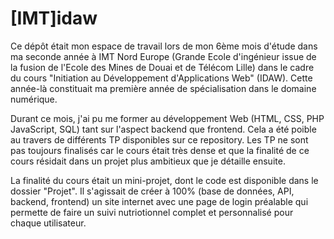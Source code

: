 # [IMT]idaw

Ce dépôt était mon espace de travail lors de mon 6ème mois d'étude dans ma seconde année à IMT Nord Europe (Grande Ecole d'ingénieur issue de la fusion de l'Ecole des Mines de Douai et de Télécom Lille) dans le cadre du cours "Initiation au Développement d'Applications Web" (IDAW). Cette année-là constituait ma première année de spécialisation dans le domaine numérique.

Durant ce mois, j'ai pu me former au développement Web (HTML, CSS, PHP JavaScript, SQL) tant sur l'aspect backend que frontend. Cela a été poible au travers de différents TP disponibles sur ce repository. Les TP ne sont pas toujours finalisés car le cours était très dense et que la finalité de ce cours résidait dans un projet plus ambitieux que je détaille ensuite.

La finalité du cours était un mini-projet, dont le code est disponible dans le dossier "Projet". Il s'agissait de créer à 100% (base de données, API, backend, frontend) un site internet avec une page de login préalable qui permette de faire un suivi nutriotionnel complet et personnalisé pour chaque utilisateur.
